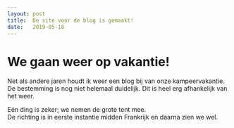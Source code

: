 ```yaml
---
layout: post
title:  De site voor de blog is gemaakt!
date:   2019-05-18
---
```


# We gaan weer op vakantie!
Net als andere jaren houdt ik weer een blog bij van onze kampeervakantie. De bestemming is nog niet helemaal duidelijk. Dit is heel erg afhankelijk van het weer.  

Eén ding is zeker; we nemen de grote tent mee.  
De richting is in eerste instantie midden Frankrijk en daarna zien we wel.
